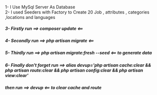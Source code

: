 1- I Use MySql Server As Database <br>
2- I used Seeders with Factory to Create 20 Job , attributes , categories
,locations and languages <br>

##### 3- Firstly run  ==> composer update <==

##### 4- Secondly run  ==> php artisan migrate <==

##### 5- Thirdly run ==> **php artisan migrate:fresh --seed** <== to generate data <br>

##### 6- Finally don't forget run ==> alias devup='php artisan cache:clear && php artisan route:clear && php artisan config:clear && php artisan view:clear'

#####   then run ==>  devup  <==  to clear cache and route


